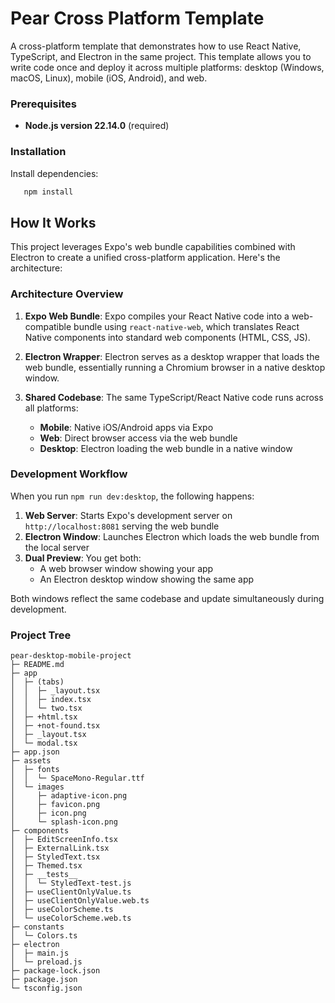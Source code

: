 # Pear Cross Platform Template

A cross-platform template that demonstrates how to use React Native, TypeScript, and Electron in the same project. This template allows you to write code once and deploy it across multiple platforms: desktop (Windows, macOS, Linux), mobile (iOS, Android), and web.

### Prerequisites

- **Node.js version 22.14.0** (required)

### Installation

Install dependencies:
```bash
   npm install
```

## How It Works

This project leverages Expo's web bundle capabilities combined with Electron to create a unified cross-platform application. Here's the architecture:

### Architecture Overview

1. **Expo Web Bundle**: Expo compiles your React Native code into a web-compatible bundle using `react-native-web`, which translates React Native components into standard web components (HTML, CSS, JS).

2. **Electron Wrapper**: Electron serves as a desktop wrapper that loads the web bundle, essentially running a Chromium browser in a native desktop window.

3. **Shared Codebase**: The same TypeScript/React Native code runs across all platforms:
   - **Mobile**: Native iOS/Android apps via Expo
   - **Web**: Direct browser access via the web bundle
   - **Desktop**: Electron loading the web bundle in a native window

### Development Workflow

When you run `npm run dev:desktop`, the following happens:

1. **Web Server**: Starts Expo's development server on `http://localhost:8081` serving the web bundle
2. **Electron Window**: Launches Electron which loads the web bundle from the local server
3. **Dual Preview**: You get both:
   - A web browser window showing your app
   - An Electron desktop window showing the same app

Both windows reflect the same codebase and update simultaneously during development.

### Project Tree

```
pear-desktop-mobile-project
├─ README.md
├─ app
│  ├─ (tabs)
│  │  ├─ _layout.tsx
│  │  ├─ index.tsx
│  │  └─ two.tsx
│  ├─ +html.tsx
│  ├─ +not-found.tsx
│  ├─ _layout.tsx
│  └─ modal.tsx
├─ app.json
├─ assets
│  ├─ fonts
│  │  └─ SpaceMono-Regular.ttf
│  └─ images
│     ├─ adaptive-icon.png
│     ├─ favicon.png
│     ├─ icon.png
│     └─ splash-icon.png
├─ components
│  ├─ EditScreenInfo.tsx
│  ├─ ExternalLink.tsx
│  ├─ StyledText.tsx
│  ├─ Themed.tsx
│  ├─ __tests__
│  │  └─ StyledText-test.js
│  ├─ useClientOnlyValue.ts
│  ├─ useClientOnlyValue.web.ts
│  ├─ useColorScheme.ts
│  └─ useColorScheme.web.ts
├─ constants
│  └─ Colors.ts
├─ electron
│  ├─ main.js
│  └─ preload.js
├─ package-lock.json
├─ package.json
└─ tsconfig.json

```